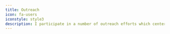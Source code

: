 ```yaml
---
title: Outreach
icon: fa-users
iconstyle: style3
description: I participate in a number of outreach efforts which center around education and self-improvement.  Through coding tutorials and a student-focused teaching style, it is my hope to promote interest and diversity in evolutionary research and STEM fields.
---
```

